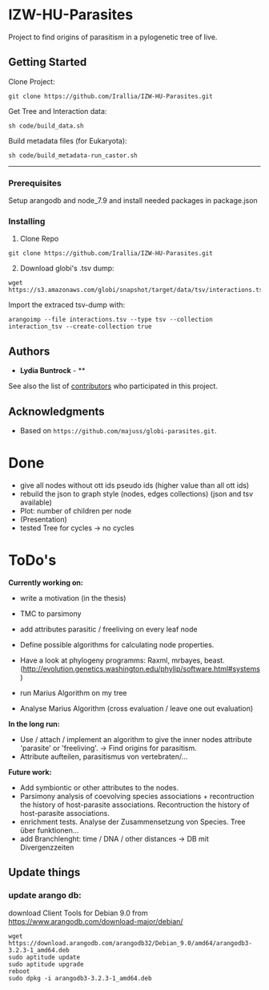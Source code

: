 # IZW-HU-Parasites
Project to find origins of parasitism in a pylogenetic tree of live.

## Getting Started

Clone Project:
```
git clone https://github.com/Irallia/IZW-HU-Parasites.git
```
Get Tree and Interaction data:
```
sh code/build_data.sh
```
Build metadata files (for Eukaryota):
```
sh code/build_metadata-run_castor.sh
```
---
### Prerequisites

Setup arangodb and node_7.9 and install needed packages in package.json

### Installing

1. Clone Repo

```
git clone https://github.com/Irallia/IZW-HU-Parasites.git
```

2. Download globi's .tsv dump:
```
wget https://s3.amazonaws.com/globi/snapshot/target/data/tsv/interactions.tsv.gz
```

Import the extraced tsv-dump with:
```
arangoimp --file interactions.tsv --type tsv --collection interaction_tsv --create-collection true
```

## Authors

* **Lydia Buntrock** - **

See also the list of [contributors](https://github.com/your/project/contributors) who participated in this project.

## Acknowledgments

* Based on ```https://github.com/majuss/globi-parasites.git```.


# Done
- give all nodes without ott ids pseudo ids (higher value than all ott ids)
- rebuild the json to graph style (nodes, edges collections) (json and tsv available)
- Plot: number of children per node
- (Presentation)
- tested Tree for cycles -> no cycles

# ToDo's

**Currently working on:**
- write a motivation (in the thesis)
- TMC to parsimony


- add attributes parasitic / freeliving on every leaf node
- Define possible algorithms for calculating node properties. 
- Have a look at phylogeny programms: Raxml, mrbayes, beast. (http://evolution.genetics.washington.edu/phylip/software.html#systems)
- run Marius Algorithm on my tree
- Analyse Marius Algorithm (cross evaluation / leave one out evaluation)

**In the long run:**

- Use / attach / implement an algorithm to give the inner nodes attribute 'parasite' or 'freeliving'. → Find origins for parasitism.
- Attribute aufteilen, parasitismus von vertebraten/...

**Future work:**

- Add symbiontic or other attributes to the nodes.
- Parsimony analysis of coevolving species associations + recontruction the history of host-parasite associations. Recontruction the history of host-parasite associations.
- enrichment tests. Analyse der Zusammensetzung von Species. Tree über funktionen...
- add Branchlenght: time / DNA / other distances -> DB mit Divergenzzeiten

## Update things
### update arango db:
download Client Tools for Debian 9.0 from https://www.arangodb.com/download-major/debian/

```
wget https://download.arangodb.com/arangodb32/Debian_9.0/amd64/arangodb3-3.2.3-1_amd64.deb
sudo aptitude update
sudo aptitude upgrade
reboot
sudo dpkg -i arangodb3-3.2.3-1_amd64.deb
```
